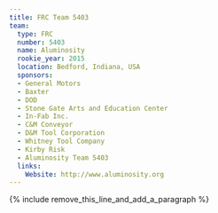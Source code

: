 ```yaml
---
title: FRC Team 5403
team:
  type: FRC
  number: 5403
  name: Aluminosity
  rookie_year: 2015
  location: Bedford, Indiana, USA
  sponsors:
  - General Motors
  - Baxter
  - DOD
  - Stone Gate Arts and Education Center
  - In-Fab Inc.
  - C&M Conveyor
  - D&M Tool Corporation
  - Whitney Tool Company
  - Kirby Risk
  - Aluminosity Team 5403
  links:
    Website: http://www.aluminosity.org
---
```


{% include remove_this_line_and_add_a_paragraph %}